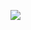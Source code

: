 ![](https://github.com/greyhatguy007/Machine-Learning-Specialization-Coursera/blob/10895418df442d0136c0d3d4d085351225999637/C3%20-%20Unsupervised%20Learning,%20Recommenders,%20Reinforcement%20Learning/week1/Practice%20Quiz:%20Clustering/ss1.png)